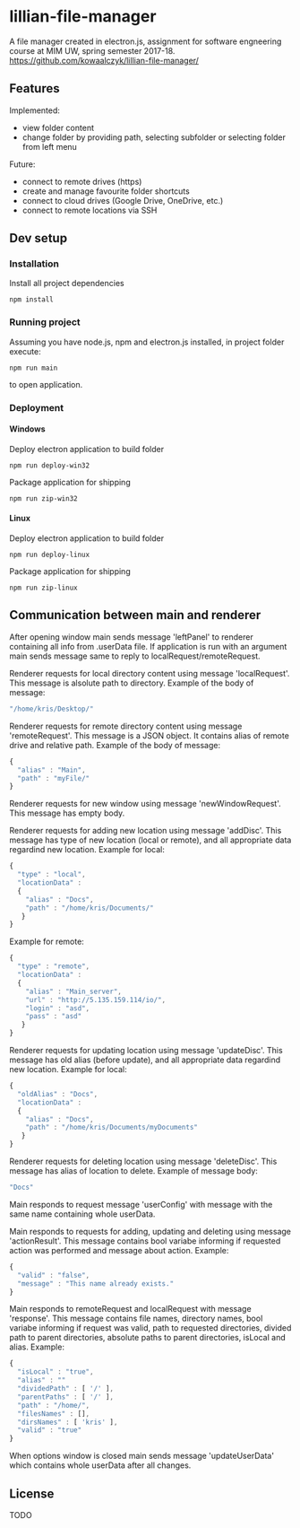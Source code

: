 # lillian-file-manager  
A file manager created in electron.js, assignment for software engneering course at MIM UW, spring semester 2017-18.  
https://github.com/kowaalczyk/lillian-file-manager/  

## Features  

Implemented:  
* view folder content  
* change folder by providing path, selecting subfolder or selecting folder from left menu  

Future:  
* connect to remote drives (https)  
* create and manage favourite folder shortcuts  
* connect to cloud drives (Google Drive, OneDrive, etc.)  
* connect to remote locations via SSH  

## Dev setup  

### Installation  
Install all project dependencies  
```shell
npm install  
```

### Running project  
Assuming you have node.js, npm and electron.js installed, in project folder execute:  
```shell
npm run main
```
to open application.  

### Deployment  
#### Windows  
Deploy electron application to build folder  
```shell
npm run deploy-win32  
```  
Package application for shipping  
```shell
npm run zip-win32  
```  
#### Linux  
Deploy electron application to build folder  
```shell
npm run deploy-linux  
```  
Package application for shipping  
```shell
npm run zip-linux  
```  

## Communication between main and renderer
After opening window main sends message 'leftPanel' to renderer containing all info from .userData file.
If application is run with an argument main sends message same to reply to localRequest/remoteRequest.

Renderer requests for local directory content using message 'localRequest'. This message is alsolute path to directory. Example of the body of message:
```javascript
"/home/kris/Desktop/"
```

Renderer requests for remote directory content using message 'remoteRequest'. This message is a JSON object. It contains alias of remote drive and relative path. Example of the body of message:
```javascript
{
  "alias" : "Main",
  "path" : "myFile/"
}
```

Renderer requests for new window using message 'newWindowRequest'. This message has empty body.

Renderer requests for adding new location using message 'addDisc'. This message has type of new location (local or remote), and all appropriate data regardind new location. Example for local: 
```javascript
{
  "type" : "local",
  "locationData" :
  {
    "alias" : "Docs",
    "path" : "/home/kris/Documents/"
   }
}
```

Example for remote:
```javascript
{
  "type" : "remote",
  "locationData" :
  {
    "alias" : "Main_server",
    "url" : "http://5.135.159.114/io/",
    "login" : "asd",
    "pass" : "asd"
   }
}
```

Renderer requests for updating location using message 'updateDisc'. This message has old alias (before update), and all appropriate data regardind new location. Example for local: 
```javascript
{
  "oldAlias" : "Docs",
  "locationData" :
  {
    "alias" : "Docs",
    "path" : "/home/kris/Documents/myDocuments"
   }
}
```

Renderer requests for deleting location using message 'deleteDisc'. This message has alias of location to delete. Example of message body:
```javascript
"Docs"
```

Main responds to request message 'userConfig' with message with the same name containing whole userData.

Main responds to requests for adding, updating and deleting using message 'actionResult'. This message contains bool variabe informing if requested action was performed and message about action. Example:
```javascript
{
  "valid" : "false",
  "message" : "This name already exists."
}
```

Main responds to remoteRequest and localRequest with message 'response'. This message contains file names, directory names, bool variabe informing if request was valid, path to requested directories, divided path to parent directories, absolute paths to parent directories, isLocal and alias. Example:
```javascript
{
  "isLocal" : "true",
  "alias" : ""
  "dividedPath" : [ '/' ],
  "parentPaths" : [ '/' ],
  "path" : "/home/",
  "filesNames" : [],
  "dirsNames" : [ 'kris' ],
  "valid" : "true"
}

```

When options window is closed main sends message 'updateUserData' which contains whole userData after all changes.

## License  

TODO  
